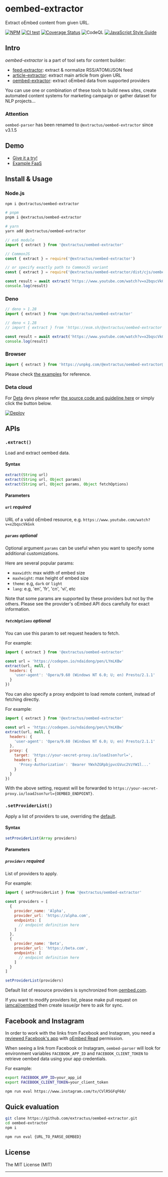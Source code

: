 
# oembed-extractor

Extract oEmbed content from given URL.

[![NPM](https://badge.fury.io/js/@extractus%2Foembed-extractor.svg)](https://badge.fury.io/js/@extractus%2Foembed-extractor)
[![CI test](https://github.com/extractus/oembed-extractor/workflows/ci-test/badge.svg)](https://github.com/extractus/oembed-extractor/actions)
[![Coverage Status](https://coveralls.io/repos/github/extractus/oembed-extractor/badge.svg)](https://coveralls.io/github/extractus/oembed-extractor)
![CodeQL](https://github.com/extractus/oembed-extractor/workflows/CodeQL/badge.svg)
[![JavaScript Style Guide](https://img.shields.io/badge/code_style-standard-brightgreen.svg)](https://standardjs.com)

## Intro

*oembed-extractor* is a part of tool sets for content builder:

- [feed-extractor](https://github.com/extractus/feed-extractor): extract & normalize RSS/ATOM/JSON feed
- [article-extractor](https://github.com/extractus/article-extractor): extract main article from given URL
- [oembed-extractor](https://github.com/extractus/oembed-extractor): extract oEmbed data from supported providers

You can use one or combination of these tools to build news sites, create automated content systems for marketing campaign or gather dataset for NLP projects...

### Attention

`oembed-parser` has been renamed to `@extractus/oembed-extractor` since v3.1.5


## Demo

- [Give it a try!](https://demos.pwshub.com/oembed-parser)
- [Example FaaS](https://oembed.deta.dev/?url=https://www.instagram.com/tv/CVlR5GFqF68/)


## Install & Usage

### Node.js

```bash
npm i @extractus/oembed-extractor

# pnpm
pnpm i @extractus/oembed-extractor

# yarn
yarn add @extractus/oembed-extractor
```

```ts
// es6 module
import { extract } from '@extractus/oembed-extractor'

// CommonJS
const { extract } = require('@extractus/oembed-extractor')

// or specify exactly path to CommonJS variant
const { extract } = require('@extractus/oembed-extractor/dist/cjs/oembed-extractor.js')

const result = await extract('https://www.youtube.com/watch?v=x2bqscVkGxk')
console.log(result)
```

### Deno

```ts
// deno > 1.28
import { extract } from 'npm:@extractus/oembed-extractor'

// deno < 1.28
// import { extract } from 'https://esm.sh/@extractus/oembed-extractor'

const result = await extract('https://www.youtube.com/watch?v=x2bqscVkGxk')
console.log(result)
```

### Browser

```ts
import { extract } from 'https://unpkg.com/@extractus/oembed-extractor@latest/dist/oembed-extractor.esm.js'
```

Please check [the examples](https://github.com/extractus/oembed-extractor/tree/main/examples) for reference.


### Deta cloud

For [Deta](https://www.deta.sh/) devs please refer [the source code and guideline here](https://github.com/ndaidong/oembed-parser-deta) or simply click the button below.

[![Deploy](https://button.deta.dev/1/svg)](https://go.deta.dev/deploy?repo=https://github.com/ndaidong/oembed-parser-deta)


## APIs

### `.extract()`

Load and extract oembed data.

#### Syntax

```ts
extract(String url)
extract(String url, Object params)
extract(String url, Object params, Object fetchOptions)
```

#### Parameters

##### `url` *required*

URL of a valid oEmbed resource, e.g. `https://www.youtube.com/watch?v=x2bqscVkGxk`

##### `params` *optional*

Optional argument `params` can be useful when you want to specify some additional customizations.

Here are several popular params:

- `maxwidth`: max width of embed size
- `maxheight`: max height of embed size
- `theme`: e.g, `dark` or `light`
- `lang`: e.g, 'en', 'fr', 'cn', 'vi', etc

Note that some params are supported by these providers but not by the others.
Please see the provider's oEmbed API docs carefully for exact information.

##### `fetchOptions` *optional*

You can use this param to set request headers to fetch.

For example:

```js
import { extract } from '@extractus/oembed-extractor'

const url = 'https://codepen.io/ndaidong/pen/LYmLKBw'
extract(url, null, {
  headers: {
    'user-agent': 'Opera/9.60 (Windows NT 6.0; U; en) Presto/2.1.1'
  }
})
```

You can also specify a proxy endpoint to load remote content, instead of fetching directly.

For example:

```js
import { extract } from '@extractus/oembed-extractor'

const url = 'https://codepen.io/ndaidong/pen/LYmLKBw'
extract(url, null, {
  headers: {
    'user-agent': 'Opera/9.60 (Windows NT 6.0; U; en) Presto/2.1.1'
  },
  proxy: {
    target: 'https://your-secret-proxy.io/loadJson?url=',
    headers: {
      'Proxy-Authorization': 'Bearer YWxhZGRpbjpvcGVuc2VzYW1l...'
    }
  }
})
```

With the above setting, request will be forwarded to `https://your-secret-proxy.io/loadJson?url={OEMBED_ENDPOINT}`.


### `.setProviderList()`

Apply a list of providers to use, overriding the [default](https://raw.githubusercontent.com/extractus/oembed-extractor/master/src/utils/providers.json).

#### Syntax

```ts
setProviderList(Array providers)
```

#### Parameters

##### `providers` *required*

List of providers to apply.

For example:

```js
import { setProviderList } from '@extractus/oembed-extractor'

const providers = [
  {
    provider_name: 'Alpha',
    provider_url: 'https://alpha.com',
    endpoints: [
      // endpoint definition here
    ]
  },
  {
    provider_name: 'Beta',
    provider_url: 'https://beta.com',
    endpoints: [
      // endpoint definition here
    ]
  }
]

setProviderList(providers)
```

Default list of resource providers is synchronized from [oembed.com](http://oembed.com/providers.json).

If you want to modify providers list, please make pull request on [iamcal/oembed](https://github.com/iamcal/oembed) then create issue/pr here to ask for sync.


## Facebook and Instagram

In order to work with the links from Facebook and Instagram, you need a [reviewed Facebook's app](https://developers.facebook.com/docs/app-review) with [oEmbed Read](https://developers.facebook.com/docs/features-reference/oembed-read) permission.

When seeing a link from Facebook or Instagram, `oembed-parser` will look for environment variables `FACEBOOK_APP_ID` and `FACEBOOK_CLIENT_TOKEN` to retrieve oembed data using your app credentials.

For example:

```bash
export FACEBOOK_APP_ID=your_app_id
export FACEBOOK_CLIENT_TOKEN=your_client_token

npm run eval https://www.instagram.com/tv/CVlR5GFqF68/
```


## Quick evaluation

```bash
git clone https://github.com/extractus/oembed-extractor.git
cd oembed-extractor
npm i

npm run eval {URL_TO_PARSE_OEMBED}
```

## License
The MIT License (MIT)

---
